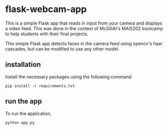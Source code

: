 # flask-webcam-app

This is a simple Flask app that reads in input from your camera and displays a video feed.
This was done in the context of McGillAI's MAIS202 bootcamp to help students with their final projects.

This simple Flask app detects faces in the camera feed using opencv's haar cascades, but can be modified to use any other model.

## installation

Install the necessary packages using the following command

```
pip install -r requirements.txt
```

## run the app

To run the application,

```
python app.py
```
